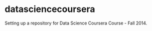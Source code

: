 datasciencecoursera
===================

Setting up a repository for Data Science Coursera Course - Fall 2014.
